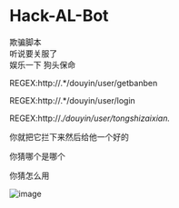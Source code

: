 # Hack-AL-Bot
欺骗脚本<br>
听说要关服了<br>
娱乐一下 狗头保命<br>

REGEX:http://.*/douyin/user/getbanben

REGEX:http://.*/douyin/user/login

REGEX:http://.*/douyin/user/tongshizaixian.*

你就把它拦下来然后给他一个好的<br>

你猜哪个是哪个<br>

你猜怎么用<br>

![image](https://user-images.githubusercontent.com/56741965/141687124-60adff77-471d-4ddd-bc4c-d011ee3da20e.png)

